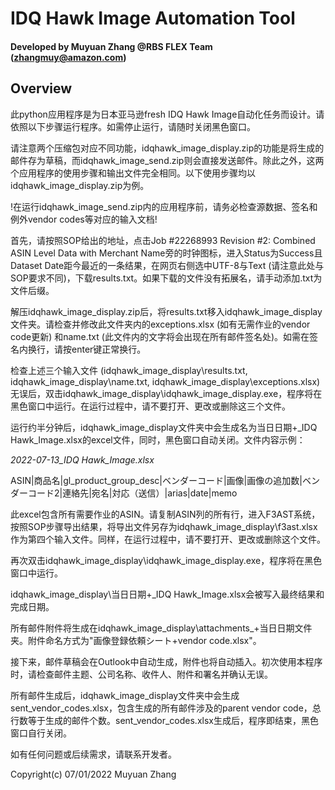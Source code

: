 # IDQ Hawk Image Automation Tool

#### Developed by Muyuan Zhang @RBS FLEX Team (zhangmuy@amazon.com)

## Overview

此python应用程序是为日本亚马逊fresh IDQ Hawk Image自动化任务而设计。请依照以下步骤运行程序。如需停止运行，请随时关闭黑色窗口。

请注意两个压缩包对应不同功能，idqhawk_image_display.zip的功能是将生成的邮件存为草稿，而idqhawk_image_send.zip则会直接发送邮件。除此之外，这两个应用程序的使用步骤和输出文件完全相同。以下使用步骤均以idqhawk_image_display.zip为例。

!在运行idqhawk_image_send.zip内的应用程序前，请务必检查源数据、签名和例外vendor codes等对应的输入文档!

首先，请按照SOP给出的地址，点击Job #22268993 Revision #2: Combined ASIN Level Data with Merchant Name旁的时钟图标，进入Status为Success且Dataset Date距今最近的一条结果，在网页右侧选中UTF-8与Text (请注意此处与SOP要求不同)，下载results.txt。如果下载的文件没有拓展名，请手动添加.txt为文件后缀。

解压idqhawk_image_display.zip后，将results.txt移入idqhawk_image_display文件夹。请检查并修改此文件夹内的exceptions.xlsx (如有无需作业的vendor code更新) 和name.txt (此文件内的文字将会出现在所有邮件签名处)。如需在签名内换行，请按enter键正常换行。

检查上述三个输入文件 (idqhawk_image_display\results.txt, idqhawk_image_display\name.txt, idqhawk_image_display\exceptions.xlsx) 无误后，双击idqhawk_image_display\idqhawk_image_display.exe，程序将在黑色窗口中运行。在运行过程中，请不要打开、更改或删除这三个文件。

运行约半分钟后，idqhawk_image_display文件夹中会生成名为当日日期+_IDQ Hawk_Image.xlsx的excel文件，同时，黑色窗口自动关闭。文件内容示例：

*2022-07-13_IDQ Hawk_Image.xlsx*

ASIN|商品名|gl_product_group_desc|ベンダーコード|画像|画像の追加数|ベンダーコード2|連絡先|宛名|対応（送信）|arias|date|memo

此excel包含所有需要作业的ASIN。请复制ASIN列的所有行，进入F3AST系统，按照SOP步骤导出结果，将导出文件另存为idqhawk_image_display\f3ast.xlsx作为第四个输入文件。同样，在运行过程中，请不要打开、更改或删除这个文件。

再次双击idqhawk_image_display\idqhawk_image_display.exe，程序将在黑色窗口中运行。

idqhawk_image_display\当日日期+_IDQ Hawk_Image.xlsx会被写入最终结果和完成日期。

所有邮件附件将生成在idqhawk_image_display\attachments_+当日日期文件夹。附件命名方式为"画像登録依頼シート+vendor code.xlsx"。

接下来，邮件草稿会在Outlook中自动生成，附件也将自动插入。初次使用本程序时，请检查邮件主题、公司名称、收件人、附件和署名并确认无误。

所有邮件生成后，idqhawk_image_display文件夹中会生成sent_vendor_codes.xlsx，包含生成的所有邮件涉及的parent vendor code，总行数等于生成的邮件个数。sent_vendor_codes.xlsx生成后，程序即结束，黑色窗口自行关闭。

如有任何问题或后续需求，请联系开发者。

Copyright(c)	07/01/2022 Muyuan Zhang
